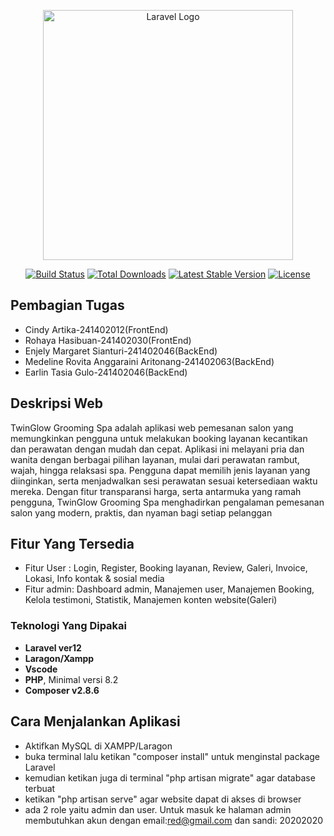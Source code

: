 <p align="center"><a href="https://laravel.com" target="_blank"><img src="https://raw.githubusercontent.com/laravel/art/master/logo-lockup/5%20SVG/2%20CMYK/1%20Full%20Color/laravel-logolockup-cmyk-red.svg" width="400" alt="Laravel Logo"></a></p>

<p align="center">
<a href="https://github.com/laravel/framework/actions"><img src="https://github.com/laravel/framework/workflows/tests/badge.svg" alt="Build Status"></a>
<a href="https://packagist.org/packages/laravel/framework"><img src="https://img.shields.io/packagist/dt/laravel/framework" alt="Total Downloads"></a>
<a href="https://packagist.org/packages/laravel/framework"><img src="https://img.shields.io/packagist/v/laravel/framework" alt="Latest Stable Version"></a>
<a href="https://packagist.org/packages/laravel/framework"><img src="https://img.shields.io/packagist/l/laravel/framework" alt="License"></a>
</p>

## Pembagian Tugas
<ul>
<li>Cindy Artika-241402012(FrontEnd)</li>
<li>Rohaya Hasibuan-241402030(FrontEnd)</li>
<li>Enjely Margaret Sianturi-241402046(BackEnd)</li>
<li>Medeline Rovita Anggaraini Aritonang-241402063(BackEnd)</li>
<li>Earlin Tasia Gulo-241402046(BackEnd)</li>
</ul>


## Deskripsi Web

TwinGlow Grooming Spa adalah aplikasi web pemesanan salon yang memungkinkan pengguna untuk melakukan booking layanan kecantikan dan perawatan dengan mudah dan cepat. Aplikasi ini melayani pria dan wanita dengan berbagai pilihan layanan, mulai dari perawatan rambut, wajah, hingga relaksasi spa.
Pengguna dapat memilih jenis layanan yang diinginkan, serta menjadwalkan sesi perawatan sesuai ketersediaan waktu mereka. Dengan fitur transparansi harga, serta antarmuka yang ramah pengguna, TwinGlow Grooming Spa menghadirkan pengalaman pemesanan salon yang modern, praktis, dan nyaman bagi setiap pelanggan

## Fitur Yang Tersedia

<ul>
<li>Fitur User : Login, Register, Booking layanan, Review, Galeri, Invoice, Lokasi, Info kontak & sosial media</li>
<li>Fitur admin: Dashboard admin, Manajemen user, Manajemen Booking, Kelola testimoni, Statistik, Manajemen konten website(Galeri)</li>
</ul>

### Teknologi Yang Dipakai

- **Laravel ver12**
- **Laragon/Xampp**
- **Vscode**
- **PHP**, Minimal versi 8.2 
- **Composer v2.8.6**


## Cara Menjalankan Aplikasi
- Aktifkan MySQL di XAMPP/Laragon
- buka terminal lalu ketikan "composer install" untuk menginstal package Laravel
- kemudian ketikan juga di terminal "php artisan migrate" agar database terbuat
- ketikan "php artisan serve" agar website dapat di akses di browser
- ada 2 role yaitu admin dan user. Untuk masuk ke halaman admin membutuhkan akun dengan email:red@gmail.com dan sandi: 20202020

